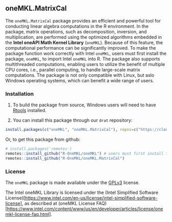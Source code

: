 ## oneMKL.MatrixCal

The `oneMKL.MatrixCal` package provides an efficient and powerful tool for
conducting linear algebra computations in the R environment. In the package,
matrix operations, such as decomposition, inversion, and multiplication,
are performed using the optimized algorithms embedded in the
**Intel oneAPI Math Kernel Library** (`oneMKL`). Because of this feature,
the computational performance can be significantly improved. To make the package
function work correctly with Intel `oneMKL`, users must first install the package,
`oneMKL`, to import Intel `oneMKL` into R. The package also supports multithreaded
computations, enabling users to utilize the benefit of multiple CPU cores,
i.e., parallel computing, to handle large-scale matrix computations.
The package is not only compatible with Linux, but aslo Windows operating systems,
which can benefit a wide range of users.


### Installation

1. To build the package from source, Windows users will need to have [Rtools](http://cran.csie.ntu.edu.tw/bin/windows/Rtools/) installed.

2. You can install this package through our `drat` repository:

```r
install.packages(c("oneMKL", "oneMKL.MatrixCal"), repos=c("https://cloud.r-project.org/", "https://R-OneMKL.github.io/drat"), type = "source")
```

Or, to get this package from github:

```r
# install.packages('remotes')
remotes::install_github("R-OneMKL/oneMKL") # users must first install the "oneMKL" package to construct the connection between R and oneMKL
remotes::install_github("R-OneMKL/oneMKL.MatrixCal")
```

### License

The `oneMKL` package is made available under the [GPLv3](https://www.gnu.org/licenses/gpl-3.0.html) license.

The Intel oneMKL Library is licensed under the (Intel Simplified Software License)[https://www.intel.com/en-us/license/intel-simplified-software-license], as described at (oneMKL License FAQ)[https://www.intel.com/content/www/us/en/developer/articles/license/onemkl-license-faq.html].
